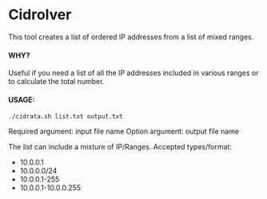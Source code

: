 # Cidrolver
This tool creates a list of ordered IP addresses from a list of mixed ranges.

#### WHY? 
Useful if you need a list of all the IP addresses included in various ranges or to calculate the total number.

#### USAGE:
```./cidrata.sh list.txt output.txt```

Required argument: input file name
Option argument: output file name

The list can include a mixture of IP/Ranges.
Accepted types/format:
- 10.0.0.1
- 10.0.0.0/24
- 10.0.0.1-255
- 10.0.0.1-10.0.0.255
